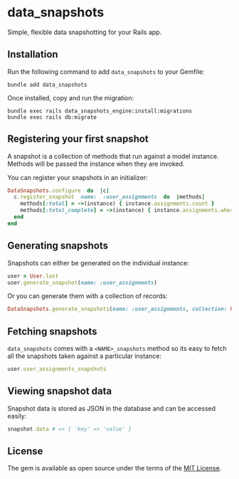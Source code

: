 # data_snapshots

Simple, flexible data snapshotting for your Rails app.

## Installation
Run the following command to add `data_snapshots` to your Gemfile:
``` shell
bundle add data_snapshots
```
Once installed, copy and run the migration:
```shell
bundle exec rails data_snapshots_engine:install:migrations
bundle exec rails db:migrate
```
## Registering your first snapshot
A snapshot is a collection of methods that run against a model instance. Methods will be passed the instance when they are invoked.

You can register your snapshots in an initializer:

```ruby
DataSnapshots.configure  do  |c|
  c.register_snapshot  name:  :user_assignments  do  |methods|
    methods[:total] = ->(instance) { instance.assignments.count }
    methods[:total_complete] = ->(instance) { instance.assignments.where(complete: true).count }
  end
end
```

## Generating snapshots
Snapshots can either be generated on the individual instance:
```ruby
user = User.last
user.generate_snapshot(name: :user_assignments)
```
Or you can generate them with a collection of records:
```ruby
DataSnapshots.generate_snapshots(name: :user_assignments, collection: User.all)
```

## Fetching snapshots
`data_snapshots` comes with a `<NAME>_snapshots` method so its easy to fetch all the snapshots taken against a particular instance:
```ruby
user.user_assignments_snapshots
```

## Viewing snapshot data

Snapshot data is stored as JSON in the database and can be accessed easily:

```ruby
snapshot.data # => { 'key' => 'value' }
```

## License

The gem is available as open source under the terms of the  [MIT License](https://opensource.org/licenses/MIT). 
